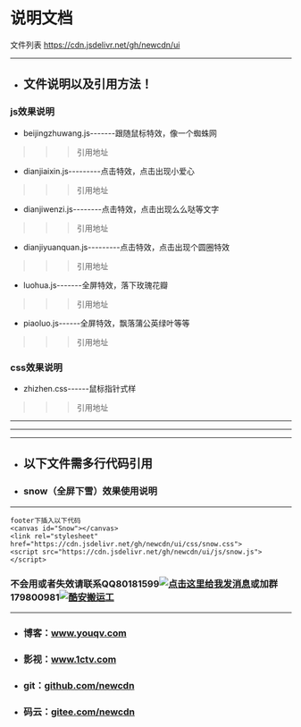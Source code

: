 # 说明文档

文件列表
https://cdn.jsdelivr.net/gh/newcdn/ui

----

* ## 文件说明以及引用方法！

### js效果说明
* beijingzhuwang.js-------跟随鼠标特效，像一个蜘蛛网
>>>引用地址<script src="https://cdn.jsdelivr.net/gh/newcdn/ui/js/beijingzhuwang.js"></script>
* dianjiaixin.js---------点击特效，点击出现小爱心
>>>引用地址<script src="https://cdn.jsdelivr.net/gh/newcdn/ui/dianjiaixin.js"></script>
* dianjiwenzi.js--------点击特效，点击出现么么哒等文字
>>>引用地址<script src="https://cdn.jsdelivr.net/gh/newcdn/ui/js/dianjiwenzi.js"></script>
* dianjiyuanquan.js---------点击特效，点击出现个圆圈特效
>>>引用地址<script src="https://cdn.jsdelivr.net/gh/newcdn/ui/js/dianjiyuanquan.js"></script>
* luohua.js-------全屏特效，落下玫瑰花瓣
>>>引用地址<script src="https://cdn.jsdelivr.net/gh/newcdn/ui/js/luohua.js"></script>
* piaoluo.js------全屏特效，飘落蒲公英绿叶等等
>>>引用地址<script src="https://cdn.jsdelivr.net/gh/newcdn/ui/js/piaoluo.js"></script>

### css效果说明
* zhizhen.css------鼠标指针式样
>>>引用地址<link rel="stylesheet" href="https://cdn.jsdelivr.net/gh/newcdn/ui/css/zhizhen.css">

------
********
------
* ## 以下文件需多行代码引用

* ### snow（全屏下雪）效果使用说明
------
```
footer下插入以下代码
<canvas id="Snow"></canvas>
<link rel="stylesheet" href="https://cdn.jsdelivr.net/gh/newcdn/ui/css/snow.css">
<script src="https://cdn.jsdelivr.net/gh/newcdn/ui/js/snow.js"></script>
```

### 不会用或者失效请联系QQ80181599<a target="_blank" href="http://wpa.qq.com/msgrd?v=3&uin=80181599&site=qq&menu=yes"><img border="0" src="http://wpa.qq.com/pa?p=2:80181599:51" alt="点击这里给我发消息" title="点击这里给我发消息"/></a>或加群179800981<a target="_blank" href="//shang.qq.com/wpa/qunwpa?idkey=51603ad39bf5189e1016a8a01fb65673b576bbaad237e72ea9a0ffc42b806d28"><img border="0" src="//pub.idqqimg.com/wpa/images/group.png" alt="酷安搬运工" title="酷安搬运工"></a>
- - - - - - - - - - - - - - - - 
* ### 博客：<a href=//www.youqv.com target="_blank">www.youqv.com</a>
* ### 影视：<a href=//www.1ctv.com target="_blank">www.1ctv.com</a>
* ### git：<a href=//github.com/newcdn target="_blank">github.com/newcdn</a>
* ### 码云：<a href=//gitee.com/newcdn target="_blank">gitee.com/newcdn</a>









